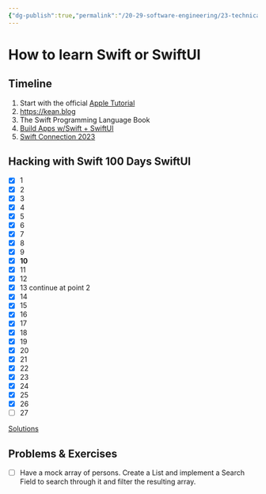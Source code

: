 ```yaml
---
{"dg-publish":true,"permalink":"/20-29-software-engineering/23-technical-fundamentals/22-01-swift/how-to-learn-swift-or-swift-ui/","tags":["code/swift"],"created":"2023-09-01T14:08:45.887-05:00","updated":"2023-11-06T11:23:20.221-06:00"}
---
```


# How to learn Swift or SwiftUI

## Timeline

1. Start with the official [Apple Tutorial](https://developer.apple.com/tutorials/swiftui/)
2. https://kean.blog
3. The Swift Programming Language Book
4. [Build Apps w/Swift + SwiftUI](https://www.youtube.com/playlist?list=PL9VJ9OpT-IPSM6dFSwQCIl409gNBsqKTe)
5. [Swift Connection 2023](https://www.youtube.com/playlist?list=PLZsRQnRG-mlI4T7gALW4_aK85dSTIooGd)
## Hacking with Swift 100 Days SwiftUI
- [x] 1
- [x] 2
- [x] 3
- [x] 4
- [x] 5
- [x] 6
- [x] 7
- [x] 8
- [x] 9
- [x] **10**
- [x] 11
- [x] 12
- [x] 13 continue at point 2
- [x] 14
- [x] 15
- [x] 16
- [x] 17
- [x] 18
- [x] 19
- [x] 20
- [x] 21
- [x] 22
- [x] 23
- [x] 24
- [x] 25
- [x] 26
- [ ] 27

[Solutions](https://github.com/aletsdelarosa/100-days-of-swiftui)
## Problems & Exercises

- [ ] Have a mock array of persons. Create a List and implement a Search Field to search through it and filter the resulting array.